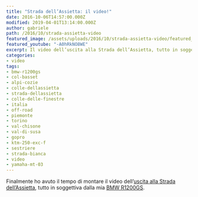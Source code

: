 ```yaml
---
title: "Strada dell’Assietta: il video!"
date: 2016-10-06T14:57:00.000Z
modified: 2019-04-01T13:14:00.000Z
author: gabriele
path: /2016/10/strada-assietta-video
featured_image: /assets/uploads/2016/10/strada-assietta-video/featured_image.jpg
featured_youtube: "-A0hRkNO8WE"
excerpt: Il video dell’uscita alla Strada dell’Assietta, tutto in soggettiva dalla mia BMW R1200GS
categories:
- video
tags:
- bmw-r1200gs
- col-basset
- alpi-cozie
- colle-dellassietta
- strada-dellassietta
- colle-delle-finestre
- italia
- off-road
- piemonte
- torino
- val-chisone
- val-di-susa
- gopro
- ktm-250-exc-f
- sestriere
- strada-bianca
- video
- yamaha-mt-03
---
```

Finalmente ho avuto il tempo di montare il video dell’[uscita alla Strada dell’Assietta](/2016/09/strada-assietta-off-road-alta-quota), tutto in soggettiva dalla mia [BMW R1200GS](/tag/bmw-r1200gs/).
